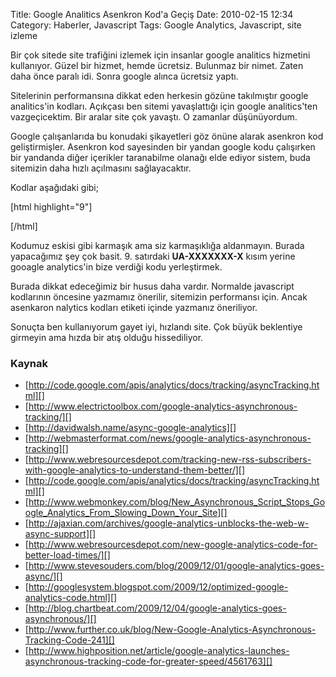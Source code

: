 Title: Google Analitics Asenkron Kod&#039;a Geçiş
Date: 2010-02-15 12:34
Category: Haberler, Javascript
Tags: Google Analytics, Javascript, site izleme

Bir çok sitede site trafiğini izlemek için insanlar google analitics
hizmetini kullanıyor. Güzel bir hizmet, hemde ücretsiz. Bulunmaz bir
nimet. Zaten daha önce paralı idi. Sonra google alınca ücretsiz yaptı.

Sitelerinin performansına dikkat eden herkesin gözüne takılmıştır google
analitics'in kodları. Açıkçası ben sitemi yavaşlattığı için google
analitics'ten vazgeçicektim. Bir aralar site çok yavaştı. O zamanlar
düşünüyordum.

Google çalışanlarıda bu konudaki şikayetleri göz önüne alarak asenkron
kod geliştirmişler. Asenkron kod sayesinden bir yandan google kodu
çalışırken bir yandanda diğer içerikler taranabilme olanağı elde ediyor
sistem, buda sitemizin daha hızlı açılmasını sağlayacaktır.

Kodlar aşağıdaki gibi;

[html highlight="9"] <!DOCTYPE html> <html> <head>
<title>Başlık</title> </head> <body> <script
type="text/javascript"> var _gaq = _gaq || [];
_gaq.push(['_setAccount', 'UA-XXXXX-X']);
_gaq.push(['_trackPageview']); (function() { var ga =
document.createElement('script'); ga.type = 'text/javascript'; ga.async
= true; ga.src = ('https:' == document.location.protocol ? 'https://ssl'
: 'http://www') + '.google-analytics.com/ga.js';
(document.getElementsByTagName('head')[0] ||
document.getElementsByTagName('body')[0]).appendChild(ga); })();
</script> <!-- site icegi buradan sonra gelir --> </body>
</html> [/html]

Kodumuz eskisi gibi karmaşık ama siz karmaşıklığa aldanmayın. Burada
yapacağımız şey çok basit. 9. satırdaki **UA-XXXXXXX-X** kısım yerine
gooagle analytics'in bize verdiği kodu yerleştirmek.

Burada dikkat edeceğimiz bir husus daha vardır. Normalde javascript
kodlarının </head> öncesine yazmamız önerilir, sitemizin performansı
için. Ancak asenkaron nalytics kodları <head> etiketi içinde yazmanız
öneriliyor.

Sonuçta ben kullanıyorum gayet iyi, hızlandı site. Çok büyük beklentiye
girmeyin ama hızda bir atış olduğu hissediliyor.

### Kaynak

-   [http://code.google.com/apis/analytics/docs/tracking/asyncTracking.html][]
-   [http://www.electrictoolbox.com/google-analytics-asynchronous-tracking/][]
-   [http://davidwalsh.name/async-google-analytics][]
-   [http://webmasterformat.com/news/google-analytics-asynchronous-tracking][]
-   [http://www.webresourcesdepot.com/tracking-new-rss-subscribers-with-google-analytics-to-understand-them-better/][]
-   [http://code.google.com/apis/analytics/docs/tracking/asyncTracking.html][]
-   [http://www.webmonkey.com/blog/New_Asynchronous_Script_Stops_Google_Analytics_From_Slowing_Down_Your_Site][]
-   [http://ajaxian.com/archives/google-analytics-unblocks-the-web-w-async-support][]
-   [http://www.webresourcesdepot.com/new-google-analytics-code-for-better-load-times/][]
-   [http://www.stevesouders.com/blog/2009/12/01/google-analytics-goes-async/][]
-   [http://googlesystem.blogspot.com/2009/12/optimized-google-analytics-code.html][]
-   [http://blog.chartbeat.com/2009/12/04/google-analytics-goes-asynchronous/][]
-   [http://www.further.co.uk/blog/New-Google-Analytics-Asynchronous-Tracking-Code-241][]
-   [http://www.highposition.net/article/google-analytics-launches-asynchronous-tracking-code-for-greater-speed/4561763][]

</p>

  [http://code.google.com/apis/analytics/docs/tracking/asyncTracking.html]:
    http://code.google.com/apis/analytics/docs/tracking/asyncTracking.html
    "http://code.google.com/apis/analytics/docs/tracking/asyncTracking.html"
  [http://www.electrictoolbox.com/google-analytics-asynchronous-tracking/]:
    http://www.electrictoolbox.com/google-analytics-asynchronous-tracking/
    "http://www.electrictoolbox.com/google-analytics-asynchronous-tracking/"
  [http://davidwalsh.name/async-google-analytics]: http://davidwalsh.name/async-google-analytics
    "http://davidwalsh.name/async-google-analytics"
  [http://webmasterformat.com/news/google-analytics-asynchronous-tracking]:
    http://webmasterformat.com/news/google-analytics-asynchronous-tracking
    "http://webmasterformat.com/news/google-analytics-asynchronous-tracking"
  [http://www.webresourcesdepot.com/tracking-new-rss-subscribers-with-google-analytics-to-understand-them-better/]:
    http://www.webresourcesdepot.com/tracking-new-rss-subscribers-with-google-analytics-to-understand-them-better/
    "http://www.webresourcesdepot.com/tracking-new-rss-subscribers-with-google-analytics-to-understand-them-better/"
  [http://www.webmonkey.com/blog/New_Asynchronous_Script_Stops_Google_Analytics_From_Slowing_Down_Your_Site]:
    http://www.webmonkey.com/blog/New_Asynchronous_Script_Stops_Google_Analytics_From_Slowing_Down_Your_Site
    "http://www.webmonkey.com/blog/New_Asynchronous_Script_Stops_Google_Analytics_From_Slowing_Down_Your_Site"
  [http://ajaxian.com/archives/google-analytics-unblocks-the-web-w-async-support]:
    http://ajaxian.com/archives/google-analytics-unblocks-the-web-w-async-support
    "http://ajaxian.com/archives/google-analytics-unblocks-the-web-w-async-support"
  [http://www.webresourcesdepot.com/new-google-analytics-code-for-better-load-times/]:
    http://www.webresourcesdepot.com/new-google-analytics-code-for-better-load-times/
    "http://www.webresourcesdepot.com/new-google-analytics-code-for-better-load-times/"
  [http://www.stevesouders.com/blog/2009/12/01/google-analytics-goes-async/]:
    http://www.stevesouders.com/blog/2009/12/01/google-analytics-goes-async/
    "http://www.stevesouders.com/blog/2009/12/01/google-analytics-goes-async/"
  [http://googlesystem.blogspot.com/2009/12/optimized-google-analytics-code.html]:
    http://googlesystem.blogspot.com/2009/12/optimized-google-analytics-code.html
    "http://googlesystem.blogspot.com/2009/12/optimized-google-analytics-code.html"
  [http://blog.chartbeat.com/2009/12/04/google-analytics-goes-asynchronous/]:
    http://blog.chartbeat.com/2009/12/04/google-analytics-goes-asynchronous/
    "http://blog.chartbeat.com/2009/12/04/google-analytics-goes-asynchronous/"
  [http://www.further.co.uk/blog/New-Google-Analytics-Asynchronous-Tracking-Code-241]:
    http://www.further.co.uk/blog/New-Google-Analytics-Asynchronous-Tracking-Code-241
    "http://www.further.co.uk/blog/New-Google-Analytics-Asynchronous-Tracking-Code-241"
  [http://www.highposition.net/article/google-analytics-launches-asynchronous-tracking-code-for-greater-speed/4561763]:
    http://www.highposition.net/article/google-analytics-launches-asynchronous-tracking-code-for-greater-speed/4561763
    "http://www.highposition.net/article/google-analytics-launches-asynchronous-tracking-code-for-greater-speed/4561763"

